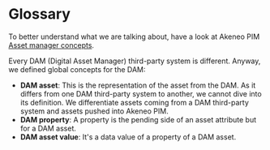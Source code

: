 # Glossary

To better understand what we are talking about, have a look at Akeneo PIM [Asset manager concepts](/concepts/asset-manager.html).

Every DAM (Digital Asset Manager) third-party system is different. Anyway, we defined global concepts for the DAM:
- **DAM asset**: This is the representation of the asset from the DAM. 
As it differs from one DAM third-party system to another, we cannot dive into its definition.
We differentiate assets coming from a DAM third-party system and assets pushed into Akeneo PIM. 
- **DAM property**: A property is the pending side of an asset attribute but for a DAM asset.
- **DAM asset value**: It's a data value of a property of a DAM asset.
